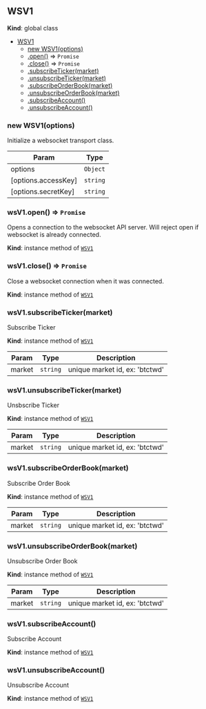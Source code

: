 <a name="WSV1"></a>

## WSV1
**Kind**: global class  

* [WSV1](#WSV1)
    * [new WSV1(options)](#new_WSV1_new)
    * [.open()](#WSV1+open) ⇒ <code>Promise</code>
    * [.close()](#WSV1+close) ⇒ <code>Promise</code>
    * [.subscribeTicker(market)](#WSV1+subscribeTicker)
    * [.unsubscribeTicker(market)](#WSV1+unsubscribeTicker)
    * [.subscribeOrderBook(market)](#WSV1+subscribeOrderBook)
    * [.unsubscribeOrderBook(market)](#WSV1+unsubscribeOrderBook)
    * [.subscribeAccount()](#WSV1+subscribeAccount)
    * [.unsubscribeAccount()](#WSV1+unsubscribeAccount)

<a name="new_WSV1_new"></a>

### new WSV1(options)
Initialize a websocket transport class.


| Param | Type |
| --- | --- |
| options | <code>Object</code> | 
| [options.accessKey] | <code>string</code> | 
| [options.secretKey] | <code>string</code> | 

<a name="WSV1+open"></a>

### wsV1.open() ⇒ <code>Promise</code>
Opens a connection to the websocket API server. Will reject open if websocket is already
connected.

**Kind**: instance method of [<code>WSV1</code>](#WSV1)  
<a name="WSV1+close"></a>

### wsV1.close() ⇒ <code>Promise</code>
Close a websocket connection when it was connected.

**Kind**: instance method of [<code>WSV1</code>](#WSV1)  
<a name="WSV1+subscribeTicker"></a>

### wsV1.subscribeTicker(market)
Subscribe Ticker

**Kind**: instance method of [<code>WSV1</code>](#WSV1)  

| Param | Type | Description |
| --- | --- | --- |
| market | <code>string</code> | unique market id, ex: 'btctwd' |

<a name="WSV1+unsubscribeTicker"></a>

### wsV1.unsubscribeTicker(market)
Unsbscribe Ticker

**Kind**: instance method of [<code>WSV1</code>](#WSV1)  

| Param | Type | Description |
| --- | --- | --- |
| market | <code>string</code> | unique market id, ex: 'btctwd' |

<a name="WSV1+subscribeOrderBook"></a>

### wsV1.subscribeOrderBook(market)
Subscribe Order Book

**Kind**: instance method of [<code>WSV1</code>](#WSV1)  

| Param | Type | Description |
| --- | --- | --- |
| market | <code>string</code> | unique market id, ex: 'btctwd' |

<a name="WSV1+unsubscribeOrderBook"></a>

### wsV1.unsubscribeOrderBook(market)
Unsubscribe Order Book

**Kind**: instance method of [<code>WSV1</code>](#WSV1)  

| Param | Type | Description |
| --- | --- | --- |
| market | <code>string</code> | unique market id, ex: 'btctwd' |

<a name="WSV1+subscribeAccount"></a>

### wsV1.subscribeAccount()
Subscribe Account

**Kind**: instance method of [<code>WSV1</code>](#WSV1)  
<a name="WSV1+unsubscribeAccount"></a>

### wsV1.unsubscribeAccount()
Unsubscribe Account

**Kind**: instance method of [<code>WSV1</code>](#WSV1)  
